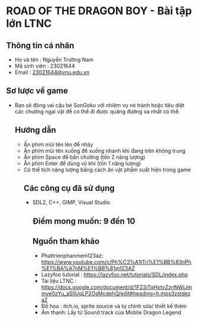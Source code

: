 # ROAD OF THE DRAGON BOY - Bài tập lớn LTNC
 ## Thông tin cá nhân
- Họ và tên : Nguyễn Trường Nam
- Mã sinh viên : 23021644
- Email : 23021644@vnu.edu.vn
 ## Sơ lược về game
 - Bạn sẽ đóng vai cậu bé SonGoku với nhiệm vụ né tránh hoặc tiêu diệt các chướng ngại vật để có thể đi được quãng đường xa nhất có thể.
   ## Hướng dẫn
   - Ấn phím mũi tên lên để nhảy
   - Ấn phím mũi tên xuống để xuống nhanh khi đang trên không trung
   - Ấn phím Space để bắn chưởng (tốn 2 năng lượng)
   - Ấn phím Enter để dùng vũ khí (tốn 1 năng lượng)
   - Có thể tích năng lượng bằng cách ăn vật phẩm xuất hiện trong game
     ## Các công cụ đã sử dụng
     - SDL2, C++, GIMP, Visual Studio
       ## Điểm mong muốn: 9 đến 10
       ## Nguồn tham khảo
       - Phattrienphanmem123az: https://www.youtube.com/c/Ph%C3%A1tTri%E1%BB%83nPh%E1%BA%A7nM%E1%BB%81m123AZ
       - Lazyfoo tutorial : https://lazyfoo.net/tutorials/SDL/index.php
       - Tài liệu LTNC : https://docs.google.com/document/d/1FZ3jTqHxtyZznNWiJmmve0zYu_aSliUqLP2OsMcdehQ/edit#heading=h.mps3zstdeza2
       - Đồ họa : itch.io, sprite source và tự chỉnh sửa/ thiết kế thêm
       - Âm thanh: Lấy từ Sound track của Moblie Dragon Legend
